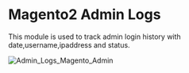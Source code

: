 # Magento2 Admin Logs
This module is used to track admin login history with date,username,ipaddress and status.

<img src="https://image.ibb.co/dgUYRF/Admin_Logs_Magento_Admin.png" alt="Admin_Logs_Magento_Admin" border="0">
